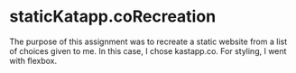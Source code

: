﻿# staticKatapp.coRecreation
The purpose of this assignment was to recreate a static website from a list of choices given to me. In this case, I chose kastapp.co. For styling, I went with flexbox.
